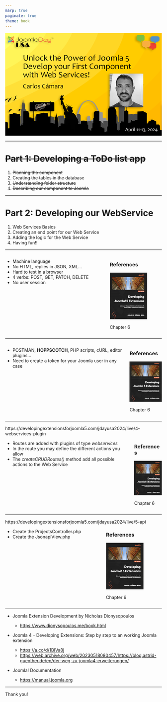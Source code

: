 ```yaml
---
marp: true
paginate: true
theme: book
---
```

<!--
_class: cover 
-->

![bg contain](./images/ccamara.png)

---
<!--
_header: "Why I'm here"
footer: '[Developing Extensions for Joomla! 5](https://developingextensionsforjoomla5.com/jdayusa2024)'
-->

# ~~Part 1: Developing a ToDo list app~~
1. ~~Planning the component~~
2. ~~Creating the tables in the database~~
3. ~~Understanding folder structure~~
4. ~~Describing our component to Joomla~~

---
<!--
_header: "What are we goig to see"
-->

# Part 2: Developing our WebService
1. Web Services Basics
2. Creating an end point for our Web Service
3. Adding the logic for the Web Service
3. Having fun!!

---

<!--
_header: "Web Services Basics"
-->
<div class="columns">
<div class="column column__content">

- Machine language
- No HTML, replies in JSON, XML...
- Hard to test in a browser
- 4 verbs: POST, GET, PATCH, DELETE
- No user session


</div>
<div class="column column__reference">

### References

![](./images/cover.png)

Chapter 6

</div>
</div>

---
<!--
_header: "Consuming Joomla Web Services"
-->
<div class="columns">
<div class="column column__content">

- POSTMAN, **HOPPSCOTCH**, PHP scripts, cURL, editor plugins...
- Need to create a token for your Joomla user in any case


</div>
<div class="column column__reference">

### References

![](./images/cover.png)

Chapter 6

</div>
</div>

---
<!--
_header: "Creating an end point for our Web Service"
-->
<div class="url">https://developingextensionsforjoomla5.com/jdayusa2024/live/4-webservices-plugin</div>

<div class="columns">
<div class="column column__content">

- Routes are added with plugins of type *webservices*
- In the route you may define the different actions you allow
- The *createCRUDRoutes()* method add all possible actions to the Web Service

</div>
<div class="column column__reference">


### References


![](./images/cover.png)

Chapter 6


</div>
</div>

---
<!--
_header: "Handling the request in our component"
-->
<div class="url">https://developingextensionsforjoomla5.com/jdayusa2024/live/5-api</div>

<div class="columns">
<div class="column column__content">

- Create the ProjectsController.php
- Create the JsonapiView.php



</div>
<div class="column column__reference">


### References


![](./images/cover.png)

Chapter 6


</div>
</div>

<!--
- We extend Joomla’s ApiController class, which will save us lots of coding as
this class already provides the basic methods such as displayList() and add().
-->

---

<!--
_header: "on the shoulder of giants"
-->

- Joomla Extension Development by Nicholas Dionysopoulos
  - https://www.dionysopoulos.me/book.html
- Joomla 4 – Developing Extensions: Step by step to an working Joomla extension
  - https://a.co/d/1BIVa8j
  - https://web.archive.org/web/20230518080457/https://blog.astrid-guenther.de/en/der-weg-zu-joomla4-erweiterungen/

- Joomla! Documentation
  - https://manual.joomla.org

  <!-- I have not seen furhther but I definitely was on the shoulders of giants.-->

---
<!--
_class: thank-you
footer: ''
-->

<div class="text-huge">
    Thank you!
</div>